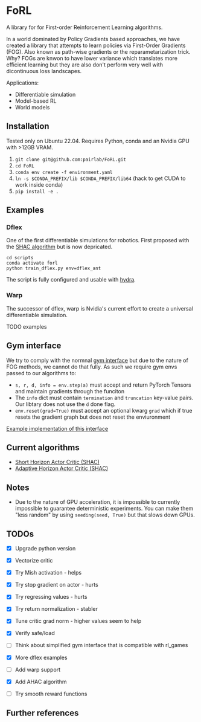 # FoRL

A library for for First-order Reinforcement Learning algorithms.

In a world dominated by Policy Gradients based approaches, we have created a library that attempts to learn policies via First-Order Gradients (FOG). Also known as path-wise gradients or the reparametarization trick. Why? FOGs are knwon to have lower variance which translates more efficient learning but they are also don't perform very well with dicontinuous loss landscapes.

Applications:

- Differentiable simulation
- Model-based RL
- World models

## Installation

Tested only on Ubuntu 22.04. Requires Python, conda and an Nvidia GPU with >12GB VRAM.

1. `git clone git@github.com:pairlab/FoRL.git`
2. `cd FoRL`
3. `conda env create -f environment.yaml`
4. `ln -s $CONDA_PREFIX/lib $CONDA_PREFIX/lib64` (hack to get CUDA to work inside conda)
5. `pip install -e .`

## Examples

### Dflex

One of the first differentiable simulations for robotics. First proposed with the [SHAC algorithm](https://short-horizon-actor-critic.github.io/) but is now depricated.

```
cd scripts
conda activate forl
python train_dflex.py env=dflex_ant
```

The script is fully configured and usable with [hydra](https://hydra.cc/docs/intro/).

### Warp

The successor of dflex, warp is Nvidia's current effort to create a universal differentiable simulation.

TODO examples

## Gym interface

We try to comply with the normnal [gym interface](https://www.gymlibrary.dev/api/core/) but due to the nature of FOG methods, we cannot do that fully. As such we require gym envs passed to our algorithms to:

- `s, r, d, info = env.step(a)` must accept and return PyTorch Tensors and maintain gradients through the funciton
- The `info` dict must contain `termination` and `truncation` key-value pairs. Our libtary does not use the `d` done flag.
- `env.reset(grad=True)` must accept an optional kwarg `grad` which if true resets the gradient graph but does not reset the enviuronment

[Example implementation of this interface](https://github.com/imgeorgiev/DiffRL/blob/main/dflex/dflex/envs/dflex_env.py)

## Current algorithms

* [Short Horizon Actor Critic (SHAC)](https://short-horizon-actor-critic.github.io/)
* [Adaptive Horizon Actor Critic (SHAC)](https://adaptive-horizon-actor-critic.github.io/)


## Notes

- Due to the nature of GPU acceleration, it is impossible to currently impossible to guarantee deterministic experiments. You can make them "less random" by using `seeding(seed, True)` but that slows down GPUs.

## TODOs

- [x] Upgrade python version
- [x] Vectorize critic
- [x] Try Mish activation - helps
- [x] Try stop gradient on actor - hurts 
- [x] Try regressing values - hurts
- [x] Try return normalization - stabler
- [x] Tune critic grad norm - higher values seem to help
- [x] Verify safe/load
- [ ] Think about simplified gym interface that is compatible with rl_games
- [x] More dflex examples
- [ ] Add warp support
- [x] Add AHAC algorithm
- [ ] Try smooth reward functions




## Further references

